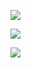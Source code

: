 
![](https://lh7-us.googleusercontent.com/Zsp6JATXJwjzptQPbSERXSWataoM847bFhaFYxIzomVGtnkykMnVHPVhK-WwAeFA_ATonGtWe02p69vDMPyKVCUHy9-cfB86JsxHD1JQ4A4tf-S5SQM6Zxm4wJ-D14fINkuzCP5tDrZeU_UZuSNpEdE)

![](https://lh7-us.googleusercontent.com/ub6cJHLbe5whYC2LzuRsGtK1Ihgm7axdK_zaBGJBzSjk0N4BN1g2TsZzfQ8CZ0ONfUJSMY6NvqoTPOcMNox0PriaGxG8uUxnoGgWpCMM5VnxKpUp95fHpAGuAVFtR6AcOHNS0Xtl61nkTfEtXYxYqEE)

![](https://lh7-us.googleusercontent.com/p76UbG5ELX553nY2ZzdUrktjl09TT_x_LIvTTRtsut6c3RdSPPeIydUDTBDl8kvZAPhA7QlMp_-nu_s-Wsc3sYYrUjOOi-yvYjsobcPjJLUZQWciKJ_sbQuUJEWEyXXsncJSmDn9cBoIbZRKC8ojItA)
